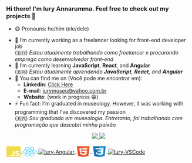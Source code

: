 ### Hi there! I'm Iury Annarumma. Feel free to check out my projects 👋
- 😄 Pronouns: he/him (ele/dele)
* 🔭 I’m currently working as a freelancer looking for front-end developer job  
(:brazil:) _Estou atualmente trabalhando como freelancer e procurando emprego como desenvolvedor front-end_
* 🌱 I’m currently learning **JavaScript**, **React**, and **Angular**  
(:brazil:) _Estou atualmente aprendendo **JavaScript**, **React**, and **Angular**_
* 💬 You can find me on (Você pode me encontrar em):
  * **Linkedin**: [Click Here](https://www.linkedin.com/in/iury-annarumma-6a7ba613a/)
  * **E-mail**: iurymuseu@yahoo.com.br
  * **Website**: (work in progress 😁)
* ⚡ Fun fact: I'm graduated in museology. However, it was working with programming that I've discovered my passion  
(:brazil:) _Sou graduado em museologia. Entretanto, foi trabalhando com programação que descobri minha paixão_
<!-- Estatísticas-->
<div align="center">
  <a href="https://github.com/IuryAnnarummaa">
  <img height="150em" src="https://github-readme-stats.vercel.app/api?username=IuryAnnarumma&show_icons=true&theme=merko&include_all_commits=true&count_private=true"/>
  <img height="150em" src="https://github-readme-stats.vercel.app/api/top-langs/?username=IuryAnnarumma&layout=compact&langs_count=7&theme=merko"/>
</div> 

<!--Linguagens utilizadas--> 
<div style="display: inline_block"><br>
  <img align="center" alt="Iury-Js" height="30" width="40" src="https://raw.githubusercontent.com/devicons/devicon/master/icons/javascript/javascript-plain.svg">
  <img align="center" alt="Iury-React" height="30" width="40" src="https://raw.githubusercontent.com/devicons/devicon/master/icons/react/react-original.svg">
  <img align="center" alt="Iury-Angular" height="30" width="40"  src="https://cdn.jsdelivr.net/gh/devicons/devicon/icons/angularjs/angularjs-original.svg" />
  <img align="center" alt="Iury-HTML" height="30" width="40" src="https://raw.githubusercontent.com/devicons/devicon/master/icons/html5/html5-original.svg">
  <img align="center" alt="Iury-CSS" height="30" width="40" src="https://raw.githubusercontent.com/devicons/devicon/master/icons/css3/css3-original.svg">
  <img align="center" alt="Iury-VSCode" height="30" width"40" src="https://cdn.jsdelivr.net/gh/devicons/devicon/icons/visualstudio/visualstudio-plain.svg"/>
          
  <!--<img align="right" alt="Rafa-pic" height="150" style="border-radius:50px;" src="https://media.discordapp.net/attachments/639956127056134178/890373478988013628/Publicacoes_Instagram_1_1.png?width=676&height=676">
</div>-->  
